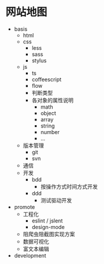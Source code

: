 # 网站地图

- basis
  - html
  - css
    - less
    - sass
    - stylus
  - js
    - ts
    - coffeescript
    - flow
    - 判断类型
    - 各对象的属性说明
      - math
      - object
      - array
      - string
      - number
      - ...
  - 版本管理
    - git
    - svn
  - 通信
  - 开发
    - bdd
      - 按操作方式时间方式开发
    - ddd
      - 测试驱动开发
- promote
  - 工程化
    - eslint / jslent
    - design-mode
  - 阻爬虫阻截图实现方案
  - 数据可视化
  - 富文本编辑
- development